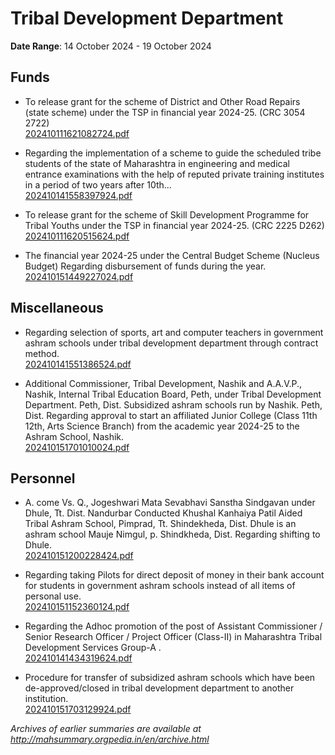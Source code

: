 # Tribal Development Department

**Date Range**: 14 October 2024 - 19 October 2024


## Funds
- To release grant for the scheme of  District and Other Road Repairs (state scheme) under the TSP in financial year 2024-25. (CRC 3054 2722)\
  [202410111621082724.pdf](https://gr.maharashtra.gov.in/Site/Upload/Government%20Resolutions/English/202410111621082724.pdf)

- Regarding the implementation of a scheme to guide the scheduled tribe students of the state of Maharashtra in engineering and medical entrance examinations with the help of reputed private training institutes in a period of two years after 10th...\
  [202410141558397924.pdf](https://gr.maharashtra.gov.in/Site/Upload/Government%20Resolutions/English/202410141558397924.pdf)

- To release grant for the scheme of Skill Development Programme for Tribal Youths under the TSP in financial year 2024-25. (CRC 2225 D262)\
  [202410111620515624.pdf](https://gr.maharashtra.gov.in/Site/Upload/Government%20Resolutions/English/202410111620515624.pdf)

- The financial year 2024-25 under the Central Budget Scheme (Nucleus Budget) Regarding disbursement of funds during the year.\
  [202410151449227024.pdf](https://gr.maharashtra.gov.in/Site/Upload/Government%20Resolutions/English/202410151449227024.pdf)

## Miscellaneous
- Regarding selection of sports, art and computer teachers in government ashram schools under tribal development department through contract method.\
  [202410141551386524.pdf](https://gr.maharashtra.gov.in/Site/Upload/Government%20Resolutions/English/202410141551386524.pdf)

- Additional Commissioner, Tribal Development, Nashik and A.A.V.P., Nashik, Internal Tribal Education Board, Peth, under Tribal Development Department. Peth, Dist. Subsidized ashram schools run by Nashik. Peth, Dist. Regarding approval to start an affiliated Junior College (Class 11th  12th, Arts  Science Branch) from the academic year 2024-25 to the Ashram School, Nashik.\
  [202410151701010024.pdf](https://gr.maharashtra.gov.in/Site/Upload/Government%20Resolutions/English/202410151701010024.pdf)

## Personnel
- A. come Vs. Q., Jogeshwari Mata Sevabhavi Sanstha Sindgavan under Dhule, Tt. Dist. Nandurbar Conducted Khushal Kanhaiya Patil Aided Tribal Ashram School, Pimprad, Tt. Shindekheda, Dist. Dhule is an ashram school Mauje Nimgul, p. Shindkheda, Dist. Regarding shifting to Dhule.\
  [202410151200228424.pdf](https://gr.maharashtra.gov.in/Site/Upload/Government%20Resolutions/English/202410151200228424......pdf)

- Regarding taking Pilots for direct deposit of money in their bank account for students in government ashram schools instead of all items of personal use.\
  [202410151152360124.pdf](https://gr.maharashtra.gov.in/Site/Upload/Government%20Resolutions/English/202410151152360124.pdf)

- Regarding the Adhoc promotion of the post of Assistant Commissioner / Senior Research Officer / Project Officer (Class-II) in Maharashtra Tribal Development Services Group-A .\
  [202410141434319624.pdf](https://gr.maharashtra.gov.in/Site/Upload/Government%20Resolutions/English/202410141434319624.pdf)

- Procedure for transfer of subsidized ashram schools which have been de-approved/closed in tribal development department to another institution.\
  [202410151703129924.pdf](https://gr.maharashtra.gov.in/Site/Upload/Government%20Resolutions/English/202410151703129924....pdf)


*Archives of earlier summaries are available at http://mahsummary.orgpedia.in/en/archive.html*